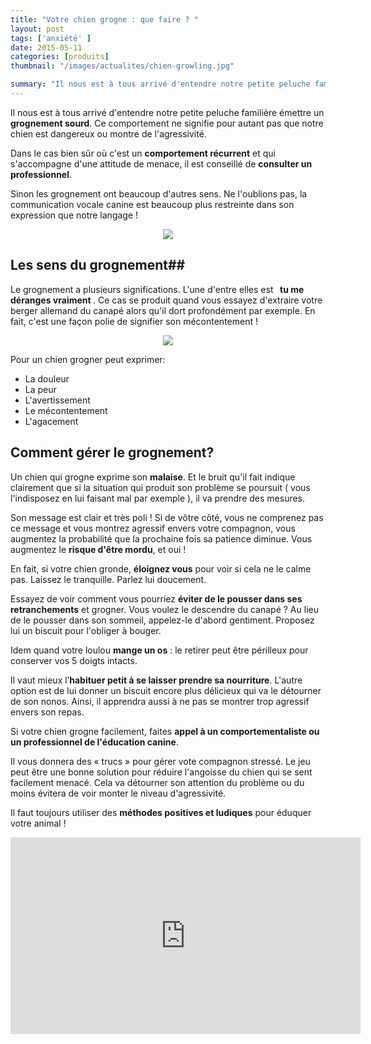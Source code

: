 ```yaml
---
title: "Votre chien grogne : que faire ? "
layout: post
tags: ['anxiété' ]
date: 2015-05-11
categories: [produits]
thumbnail: "/images/actualites/chien-growling.jpg"

summary: "Il nous est à tous arrivé d'entendre notre petite peluche familière émettre un grognement sourd. Ce comportement ne signifie pour autant pas que notre chien est dangereux ou montre de l'agressivité.."
---
```


Il nous est à tous arrivé d'entendre notre petite peluche familière émettre un <b>grognement sourd</b>. Ce comportement ne signifie pour autant pas que notre chien est dangereux ou montre de l'agressivité.


Dans le cas bien sûr où c'est un <b>comportement récurrent</b> et qui s'accompagne d'une attitude de menace, il est conseillé de <b>consulter un professionnel</b>.

Sinon les grognement ont beaucoup d'autres sens. Ne l'oublions pas, la communication vocale canine est beaucoup plus restreinte dans son expression que notre langage !

<p align="center"><img src= "/images/actualites/chien-growling.jpg"></p>

## Les sens du grognement##
Le grognement a plusieurs significations. L'une d'entre elles est <b>  tu me déranges vraiment </b>. Ce cas se produit quand vous essayez d'extraire votre berger allemand du canapé alors qu'il dort profondément par exemple. En fait, c'est une façon polie de signifier son mécontentement !

<p align="center"><img src="/images/actualites/chien-vite-canap.jpg"></p>
Pour un chien grogner peut exprimer:
<ul><li>La douleur<//li>
<li>La peur</li>
<li>L'avertissement</li>
<li>Le mécontentement</li>
<li>L'agacement</li></ul>




<h2> Comment gérer le grognement? </h2>



Un chien qui grogne exprime son <b>malaise</b>. Et le bruit qu'il fait indique clairement que si la situation qui produit son problème se poursuit ( vous l'indisposez en lui faisant mal par exemple ), il va prendre des mesures.


<p>Son message est clair et très poli ! Si de vôtre côté, vous ne comprenez pas ce message et vous montrez agressif envers votre compagnon, vous augmentez la probabilité que la prochaine fois sa patience diminue. Vous augmentez le <b>risque d'être mordu</b>, et oui !</p>



En fait, si votre chien gronde, <b>éloignez vous</b> pour voir si cela ne le calme pas. Laissez le tranquille. Parlez lui doucement.



<p>Essayez de voir comment vous pourriez <b>éviter de le pousser dans ses retranchements</b> et grogner.
Vous voulez le descendre du canapé ? Au lieu de le pousser dans son sommeil, appelez-le d'abord gentiment. Proposez lui un biscuit pour l'obliger à bouger.</p>

<p>Idem quand votre loulou <b>mange un os</b> : le retirer peut être périlleux pour conserver vos 5 doigts intacts.</p>

<p>Il vaut mieux l’<b>habituer petit à se laisser prendre sa nourriture</b>.  L'autre option est de lui donner un biscuit encore plus délicieux qui va le détourner de son nonos. Ainsi, il apprendra aussi à ne pas se montrer trop agressif envers son repas.</p>

<p>Si votre chien grogne facilement, faites <b>appel à un comportementaliste ou un professionnel de l'éducation canine</b>.

Il vous donnera des « trucs » pour gérer vote compagnon stressé. Le jeu peut être une bonne solution pour réduire l'angoisse du chien qui se sent facilement menacé. Cela va détourner son attention du problème ou du moins évitera de voir monter le niveau d'agressivité.</p>

<p>Il faut toujours utiliser des <b>méthodes positives et ludiques</b> pour éduquer votre animal !</p>


<p align="center"><iframe width="560" height="315" src="https://www.youtube.com/embed/JQCBC4gvSA4" frameborder="0" allowfullscreen></iframe></p>